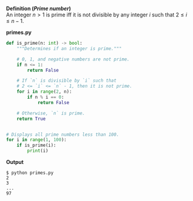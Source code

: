 **Definition (<dfn>Prime number</dfn>)**
<br>
An integer $n > 1$ is prime iff it is not divisible by any integer $i$ such that $2 \le i \le n - 1$.

**primes.py**

```python
def is_prime(n: int) -> bool:
    """Determines if an integer is prime."""

    # 0, 1, and negative numbers are not prime.
    if n <= 1:
        return False

    # If `n` is divisible by `i` such that
    # 2 <= `i` <= `n` - 1, then it is not prime.
    for i in range(2, n):
        if n % i == 0:
            return False

    # Otherwise, `n` is prime.
    return True


# Displays all prime numbers less than 100.
for i in range(1, 100):
    if is_prime(i):
        print(i)
```

**Output**

```
$ python primes.py
2
3
...
97
```
